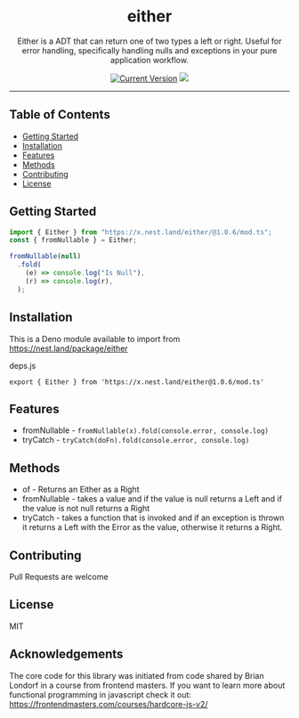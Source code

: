 <h1 align="center">either</h1>
<p align="center">Either is a ADT that can return one of two types a left or right. Useful for error handling, specifically handling nulls and exceptions in your pure application workflow.</p>
</p>
<p align="center">
  <a href="https://github.com/hyper63/either/tags/"><img src="https://img.shields.io/github/tag/hyper63/either" alt="Current Version" /></a>
  <img src="https://github.com/hyper63/either/workflows/.github/workflows/deno.yml/badge.svg" />

</p>

---

## Table of Contents

- [Getting Started](#getting-started)
- [Installation](#installation)
- [Features](#features)
- [Methods](#methods)
- [Contributing](#contributing)
- [License](#license)

## Getting Started

```js
import { Either } from "https://x.nest.land/either/@1.0.6/mod.ts";
const { fromNullable } = Either;

fromNullable(null)
  .fold(
    (e) => console.log("Is Null"),
    (r) => console.log(r),
  );
```

## Installation

This is a Deno module available to import from https://nest.land/package/either

deps.js

```
export { Either } from 'https://x.nest.land/either@1.0.6/mod.ts'
```

## Features

- fromNullable - `fromNullable(x).fold(console.error, console.log)`
- tryCatch - `tryCatch(doFn).fold(console.error, console.log)`

## Methods

- of - Returns an Either as a Right
- fromNullable - takes a value and if the value is null returns a Left and if
  the value is not null returns a Right
- tryCatch - takes a function that is invoked and if an exception is thrown it
  returns a Left with the Error as the value, otherwise it returns a Right.

## Contributing

Pull Requests are welcome

## License

MIT

## Acknowledgements

The core code for this library was initiated from code shared by Brian Londorf
in a course from frontend masters. If you want to learn more about functional
programming in javascript check it out:
https://frontendmasters.com/courses/hardcore-js-v2/
